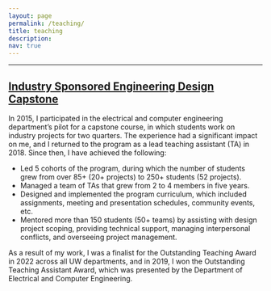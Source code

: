 ```yaml
---
layout: page
permalink: /teaching/
title: teaching
description: 
nav: true
---
```

<hr>

## <a href= "https://www.ece.uw.edu/entrepreneurship/entrepreneurial-capstone/">Industry Sponsored Engineering Design Capstone</a>

In 2015, I participated in the electrical and computer engineering department’s pilot for a capstone course, in which students work on industry projects for two quarters. The experience had a significant impact on me, and I returned to the program as a lead teaching assistant (TA) in 2018. Since then, I have achieved the following:

- Led 5 cohorts of the program, during which the number of students grew from over 85+ (20+ projects) to 250+ students (52 projects).
- Managed a team of TAs that grew from 2 to 4 members in five years.
- Designed and implemented the program curriculum, which included assignments, meeting and presentation schedules, community events, etc.
- Mentored more than 150 students (50+ teams) by assisting with design project scoping, providing technical support, managing interpersonal conflicts, and overseeing project management.

As a result of my work, I was a finalist for the Outstanding Teaching Award in 2022 across all UW departments, and in 2019, I won the Outstanding Teaching Assistant Award, which was presented by the Department of Electrical and Computer Engineering.
